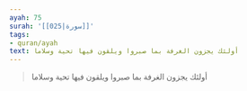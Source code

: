 ```yaml
---
ayah: 75
surah: '[[025|سورة]]'
tags:
- quran/ayah
text: أولئك يجزون الغرفة بما صبروا ويلقون فيها تحية وسلاما
---
```

> أولئك يجزون الغرفة بما صبروا ويلقون فيها تحية وسلاما
